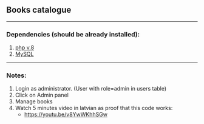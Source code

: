 ## Books catalogue
---
### **Dependencies (should be already installed):**
1. [php v.8](https://www.php.net/downloads.php)
2. [MySQL](https://www.mysql.com/downloads/)
---
### **Notes:**
1. Login as administrator. (User with role=admin in users table)
2. Click on Admin panel    
3. Manage books
4. Watch 5 minutes video in latvian as proof that this code works:
    * https://youtu.be/v8YwWKhhSGw


